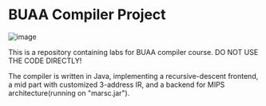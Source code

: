 # BUAA Compiler Project

![image](https://github.com/user-attachments/assets/309ba01b-dab6-48b4-a79b-4803ca7b5b42)

This is a repository containing labs for BUAA compiler course. DO NOT USE THE CODE DIRECTLY!

The compiler is written in Java, implementing a recursive-descent frontend, a mid part
with customized 3-address IR, and a backend for MIPS architecture(running on "marsc.jar").
